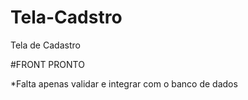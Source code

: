 # Tela-Cadstro
Tela de Cadastro

#FRONT PRONTO

*Falta apenas validar e integrar com o banco de dados
